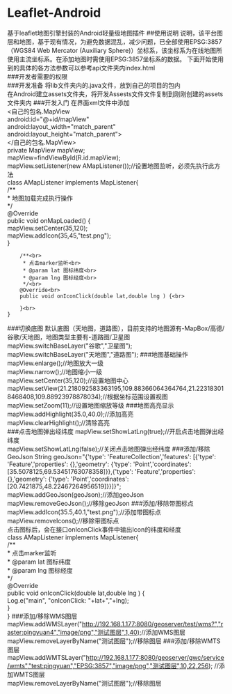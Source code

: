 # Leaflet-Android
基于leaflet地图引擎封装的Android轻量级地图插件
##使用说明
说明，该平台图层和地图，基于现有情况，为避免数据混乱，减少问题，已全部使用EPSG:3857（WGS84 Web Mercator (Auxiliary Sphere)）坐标系，该坐标系为在线地图所使用主流坐标系。在添加地图时需使用EPSG:3857坐标系的数据。
下面开始使用到的具体的各方法参数可以参考api文件夹内index.html<br>
###开发者需要的权限
  <uses-permission android:name="android.permission.WRITE_EXTERNAL_STORAGE"/><br>
  <uses-permission android:name="android.permission.INTERNET"/>
###开发准备
将lib文件夹内的.java文件，放到自己的项目的包内<br>
在Android建立assets文件夹，将开发Assests文件文件复制到刚刚创建的assets文件夹内
###开发入门
在界面xml文件中添加<br>
<自己的包名.MapView<br>
     android:id="@+id/mapView"<br>
     android:layout_width="match_parent"<br>
     android:layout_height="match_parent"><br>
 </自己的包名.MapView><br>
private MapView mapView;<br>
mapView=findViewById(R.id.mapView);<br>
mapView.setListener(new AMapListener());//设置地图监听，必须先执行此方法<br>
class AMapListener implements MapListener{<br>
        /**<br>
         * 地图加载完成执行操作<br>
         */<br>
        @Override<br>
        public void onMapLoaded() {<br>
            mapView.setCenter(35,120);<br>
            mapView.addIcon(35,45,"test.png");<br>
        }<br>

        /**<br>
         * 点击marker监听<br>
         * @param lat 图标纬度<br>
         * @param lng 图标经度<br>
         */<br>
        @Override<br>
        public void onIconClick(double lat,double lng ) {<br>
            
        }<br>
    }
###切换底图	
默认底图（天地图，道路图），目前支持的地图源有-MapBox/高德/谷歌/天地图，地图类型主要有-道路图/卫星图<br>
mapView.switchBaseLayer("谷歌","卫星图");<br>
mapView.switchBaseLayer("天地图","道路图");
###地图基础操作
mapView.enlarge();//地图放大一级<br>
mapView.narrow();//地图缩小一级<br>
mapView.setCenter(35,120);//设置地图中心<br>
mapView.setView(21.218092583363195,109.88366064364764,21.223183018468408,109.88923978878034);//根据坐标范围设置视图<br>
mapView.setZoom(11);//设置地图缩放等级
###地图高亮显示
mapView.addHighlight(35.0,40.0);//添加高亮<br>
mapView.clearHighlight();//清除高亮<br>
###点击地图弹出经纬度
mapView.setShowLatLng(true);//开启点击地图弹出经纬度<br>
mapView.setShowLatLng(false);//关闭点击地图弹出经纬度
###添加/移除GeoJson
String geoJson="{'type': 'FeatureCollection','features': [{'type': 'Feature','properties': {},'geometry': {'type': 'Point','coordinates': [35.5078125,69.53451763078358]}},{'type': 'Feature','properties': {},'geometry': {'type': 'Point','coordinates': [20.7421875,48.22467264956519]}}]}";<br>
mapView.addGeoJson(geoJson);//添加geoJson<br>
mapView.removeGeoJson();//移除geoJson
###添加/移除带图标点
mapView.addIcon(35.5,40.1,"test.png");//添加带图标点<br>
mapView.removeIcons();//移除带图标点<br>
点击图标后，会在接口onIconClick事件中输出Icon的纬度和经度<br>
    class AMapListener implements MapListener{<br>
        /**<br>
         * 点击marker监听<br>
         * @param lat 图标纬度<br>
         * @param lng 图标经度<br>
         */<br>
        @Override<br>
        public void onIconClick(double lat,double lng ) {<br>
            Log.e("main", "onIconClick: "+lat+","+lng);<br>
        }<br>
    }
###添加/移除WMS图层
mapView.addWMSLayer("http://192.168.1.177:8080/geoserver/test/wms?","raster:pingyuan4","image/png","测试图层",1,40);//添加WMS图层<br>
mapView.removeLayerByName("测试图层");//移除图层
###添加/移除WMTS图层
mapView.addWMTSLayer("http://192.168.1.177:8080/geoserver/gwc/service/wmts","test:pingyuan","EPSG:3857","image/png","测试图层",10,22,256); //添加WMTS图层<br>
mapView.removeLayerByName("测试图层");//移除图层

